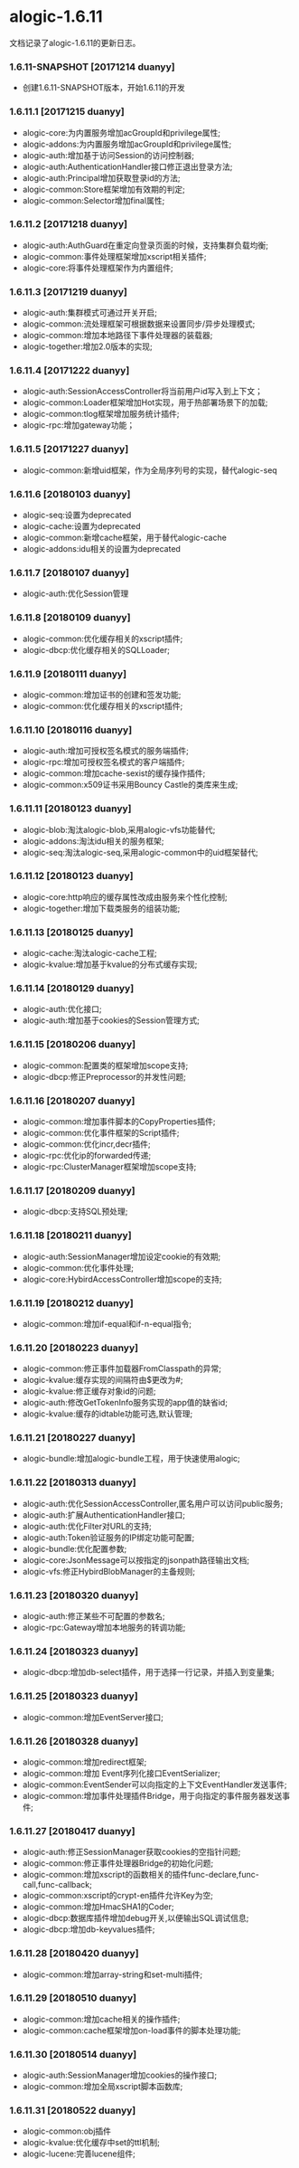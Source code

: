 alogic-1.6.11
=============

文档记录了alogic-1.6.11的更新日志。

### 1.6.11-SNAPSHOT [20171214 duanyy]
- 创建1.6.11-SNAPSHOT版本，开始1.6.11的开发

### 1.6.11.1 [20171215 duanyy]

- alogic-core:为内置服务增加acGroupId和privilege属性;
- alogic-addons:为内置服务增加acGroupId和privilege属性;
- alogic-auth:增加基于访问Session的访问控制器;
- alogic-auth:AuthenticationHandler接口修正退出登录方法;
- alogic-auth:Principal增加获取登录id的方法;
- alogic-common:Store框架增加有效期的判定;
- alogic-common:Selector增加final属性;

### 1.6.11.2 [20171218 duanyy]

- alogic-auth:AuthGuard在重定向登录页面的时候，支持集群负载均衡;
- alogic-common:事件处理框架增加xscript相关插件;
- alogic-core:将事件处理框架作为内置组件;

### 1.6.11.3 [20171219 duanyy]

- alogic-auth:集群模式可通过开关开启;
- alogic-common:流处理框架可根据数据来设置同步/异步处理模式;
- alogic-common:增加本地路径下事件处理器的装载器;
- alogic-together:增加2.0版本的实现;

### 1.6.11.4 [20171222 duanyy]

- alogic-auth:SessionAccessController将当前用户id写入到上下文；
- alogic-common:Loader框架增加Hot实现，用于热部署场景下的加载;
- alogic-common:tlog框架增加服务统计插件;
- alogic-rpc:增加gateway功能；

### 1.6.11.5 [20171227 duanyy]

- alogic-common:新增uid框架，作为全局序列号的实现，替代alogic-seq

### 1.6.11.6 [20180103 duanyy]

- alogic-seq:设置为deprecated
- alogic-cache:设置为deprecated
- alogic-common:新增cache框架，用于替代alogic-cache
- alogic-addons:idu相关的设置为deprecated

### 1.6.11.7 [20180107 duanyy]

- alogic-auth:优化Session管理

### 1.6.11.8 [20180109 duanyy]

- alogic-common:优化缓存相关的xscript插件;
- alogic-dbcp:优化缓存相关的SQLLoader;

### 1.6.11.9 [20180111 duanyy]

- alogic-common:增加证书的创建和签发功能;
- alogic-common:优化缓存相关的xscript插件;

### 1.6.11.10 [20180116 duanyy]

- alogic-auth:增加可授权签名模式的服务端插件;
- alogic-rpc:增加可授权签名模式的客户端插件;
- alogic-common:增加cache-sexist的缓存操作插件;
- alogic-common:x509证书采用Bouncy Castle的类库来生成;

### 1.6.11.11 [20180123 duanyy]

- alogic-blob:淘汰alogic-blob,采用alogic-vfs功能替代;
- alogic-addons:淘汰idu相关的服务框架;
- alogic-seq:淘汰alogic-seq,采用alogic-common中的uid框架替代;

### 1.6.11.12 [20180123 duanyy]

- alogic-core:http响应的缓存属性改成由服务来个性化控制;
- alogic-together:增加下载类服务的组装功能;

### 1.6.11.13 [20180125 duanyy]

- alogic-cache:淘汰alogic-cache工程;
- alogic-kvalue:增加基于kvalue的分布式缓存实现;

### 1.6.11.14 [20180129 duanyy]

- alogic-auth:优化接口;
- alogic-auth:增加基于cookies的Session管理方式;


### 1.6.11.15 [20180206 duanyy]

- alogic-common:配置类的框架增加scope支持;
- alogic-dbcp:修正Preprocessor的并发性问题;

### 1.6.11.16 [20180207 duanyy]

- alogic-common:增加事件脚本的CopyProperties插件;
- alogic-common:优化事件框架的Script插件;
- alogic-common:优化incr,decr插件;
- alogic-rpc:优化ip的forwarded传递;
- alogic-rpc:ClusterManager框架增加scope支持;

### 1.6.11.17 [20180209 duanyy]

- alogic-dbcp:支持SQL预处理;

### 1.6.11.18 [20180211 duanyy]

- alogic-auth:SessionManager增加设定cookie的有效期;
- alogic-common:优化事件处理;
- alogic-core:HybirdAccessController增加scope的支持;

### 1.6.11.19 [20180212 duanyy]

- alogic-common:增加if-equal和if-n-equal指令;

### 1.6.11.20 [20180223 duanyy]

- alogic-common:修正事件加载器FromClasspath的异常;
- alogic-kvalue:缓存实现的间隔符由$更改为#;
- alogic-kvalue:修正缓存对象id的问题;
- alogic-auth:修改GetTokenInfo服务实现的app值的缺省id;
- alogic-kvalue:缓存的idtable功能可选,默认管理;

### 1.6.11.21 [20180227 duanyy]

- alogic-bundle:增加alogic-bundle工程，用于快速使用alogic;

### 1.6.11.22 [20180313 duanyy]

- alogic-auth:优化SessionAccessController,匿名用户可以访问public服务;
- alogic-auth:扩展AuthenticationHandler接口;
- alogic-auth:优化Filter对URL的支持;
- alogic-auth:Token验证服务的IP绑定功能可配置;
- alogic-bundle:优化配置参数;
- alogic-core:JsonMessage可以按指定的jsonpath路径输出文档;
- alogic-vfs:修正HybirdBlobManager的主备规则;

### 1.6.11.23 [20180320 duanyy]

- alogic-auth:修正某些不可配置的参数名;
- alogic-rpc:Gateway增加本地服务的转调功能;

### 1.6.11.24 [20180323 duanyy]

- alogic-dbcp:增加db-select插件，用于选择一行记录，并插入到变量集;

### 1.6.11.25 [20180323 duanyy]

- alogic-common:增加EventServer接口;

### 1.6.11.26 [20180328 duanyy]

- alogic-common:增加redirect框架;
- alogic-common:增加 Event序列化接口EventSerializer;
- alogic-common:EventSender可以向指定的上下文EventHandler发送事件;
- alogic-common:增加事件处理插件Bridge，用于向指定的事件服务器发送事件;

### 1.6.11.27 [20180417 duanyy]

- alogic-auth:修正SessionManager获取cookies的空指针问题;
- alogic-common:修正事件处理器Bridge的初始化问题;
- alogic-common:增加xscript的函数相关的插件func-declare,func-call,func-callback;
- alogic-common:xscript的crypt-en插件允许Key为空;
- alogic-common:增加HmacSHA1的Coder;
- alogic-dbcp:数据库插件增加debug开关,以便输出SQL调试信息;
- alogic-dbcp:增加db-keyvalues插件;

### 1.6.11.28 [20180420 duanyy]

- alogic-common:增加array-string和set-multi插件;

### 1.6.11.29 [20180510 duanyy]

- alogic-common:增加cache相关的操作插件;
- alogic-common:cache框架增加on-load事件的脚本处理功能;

### 1.6.11.30 [20180514 duanyy]

- alogic-auth:SessionManager增加cookies的操作接口;
- alogic-common:增加全局xscript脚本函数库;

### 1.6.11.31 [20180522 duanyy]

- alogic-common:obj插件
- alogic-kvalue:优化缓存中set的ttl机制;
- alogic-lucene:完善lucene组件;

